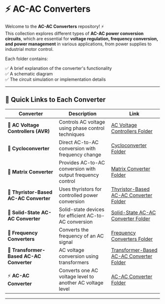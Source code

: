 # ⚡ AC-AC Converters

Welcome to the **AC-AC Converters** repository! ⚡  
This collection explores different types of **AC-AC power conversion circuits**, which are essential for **voltage regulation, frequency conversion, and power management** in various applications, from power supplies to industrial motor control.

Each folder contains:

✅ A brief explanation of the converter's functionality  
✅ A schematic diagram  
✅ The circuit simulation or implementation details  

---

## 📂 Quick Links to Each Converter

| Converter | Description | Link |
|--|--|--|
| 🔌 **AC Voltage Controllers (AVR)** | Controls AC voltage using phase control techniques | [AC Voltage Controllers Folder](./AC_Voltage_Controllers) |
| 🔄 **Cycloconverter** | Direct AC-to-AC conversion with frequency change | [Cycloconverter Folder](./Cycloconverter) |
| 🔄 **Matrix Converter** | Provides AC-to-AC conversion with output frequency control | [Matrix Converter Folder](./Matrix_Converter) |
| 🔁 **Thyristor-Based AC-AC Converter** | Uses thyristors for controlled power conversion | [Thyristor-Based AC-AC Converter Folder](./Thyristor_AC_Converter) |
| 🔄 **Solid-State AC-AC Converter** | Solid-state devices for efficient AC-to-AC conversion | [Solid-State AC-AC Converter Folder](./Solid_State_AC_Converter) |
| 🔄 **Frequency Converters** | Converts the frequency of an AC signal | [Frequency Converters Folder](./Frequency_Converters) |
| 🔌 **Transformer-Based AC-AC Converter** | AC voltage conversion using transformers | [Transformer-Based AC-AC Converter Folder](./Transformer_AC_Converter) |
| ⚡ **AC-AC Converter** | Converts one AC voltage level to another AC voltage level | [AC-AC Converter Folder](./AC_AC_Converter) |

---
